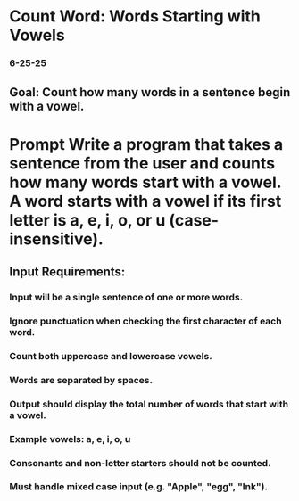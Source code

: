 # Count Word: Words Starting with Vowels

### 6-25-25

## Goal: Count how many words in a sentence begin with a vowel.

# Prompt Write a program that takes a sentence from the user and counts how many words start with a vowel. A word starts with a vowel if its first letter is a, e, i, o, or u (case-insensitive).

## Input Requirements:

### Input will be a single sentence of one or more words.
### Ignore punctuation when checking the first character of each word.
### Count both uppercase and lowercase vowels.
### Words are separated by spaces.
### Output should display the total number of words that start with a vowel.
### Example vowels: a, e, i, o, u
### Consonants and non-letter starters should not be counted.
### Must handle mixed case input (e.g. "Apple", "egg", "Ink").
